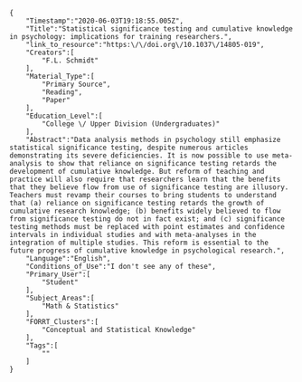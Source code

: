 
    {
        "Timestamp":"2020-06-03T19:18:55.005Z",
        "Title":"Statistical significance testing and cumulative knowledge in psychology: implications for training researchers.",
        "link_to_resource":"https:\/\/doi.org\/10.1037\/14805-019",
        "Creators":[
            "F.L. Schmidt"
        ],
        "Material_Type":[
            "Primary Source",
            "Reading",
            "Paper"
        ],
        "Education_Level":[
            "College \/ Upper Division (Undergraduates)"
        ],
        "Abstract":"Data analysis methods in psychology still emphasize statistical significance testing, despite numerous articles demonstrating its severe deficiencies. It is now possible to use meta-analysis to show that reliance on significance testing retards the development of cumulative knowledge. But reform of teaching and practice will also require that researchers learn that the benefits that they believe flow from use of significance testing are illusory. Teachers must revamp their courses to bring students to understand that (a) reliance on significance testing retards the growth of cumulative research knowledge; (b) benefits widely believed to flow from significance testing do not in fact exist; and (c) significance testing methods must be replaced with point estimates and confidence intervals in individual studies and with meta-analyses in the integration of multiple studies. This reform is essential to the future progress of cumulative knowledge in psychological research.",
        "Language":"English",
        "Conditions_of_Use":"I don't see any of these",
        "Primary_User":[
            "Student"
        ],
        "Subject_Areas":[
            "Math & Statistics"
        ],
        "FORRT_Clusters":[
            "Conceptual and Statistical Knowledge"
        ],
        "Tags":[
            ""
        ]
    }
